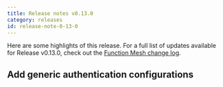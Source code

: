 ```yaml
---
title: Release notes v0.13.0
category: releases
id: release-note-0-13-0
---
```


Here are some highlights of this release. For a full list of updates available for Release v0.13.0, check out the [Function Mesh change log](https://github.com/streamnative/function-mesh/releases/tag/v0.13.0).

## Add generic authentication configurations

